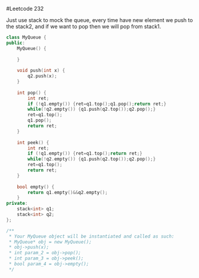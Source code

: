 #Leetcode 232



Just use stack to mock the queue, every time have new element we push to the stack2, and if we want to pop then we will pop from stack1.

```cpp
class MyQueue {
public:
    MyQueue() {
        
    }
    
    void push(int x) {
        q2.push(x);
    }
    
    int pop() {
        int ret;
        if (!q1.empty()) {ret=q1.top();q1.pop();return ret;}
        while(!q2.empty()) {q1.push(q2.top());q2.pop();}
        ret=q1.top();
        q1.pop();
        return ret;
    }
    
    int peek() {
        int ret;
        if (!q1.empty()) {ret=q1.top();return ret;}
        while(!q2.empty()) {q1.push(q2.top());q2.pop();}
        ret=q1.top();
        return ret;
    }
    
    bool empty() {
        return q1.empty()&&q2.empty();
    }
private:
    stack<int> q1;
    stack<int> q2;
};

/**
 * Your MyQueue object will be instantiated and called as such:
 * MyQueue* obj = new MyQueue();
 * obj->push(x);
 * int param_2 = obj->pop();
 * int param_3 = obj->peek();
 * bool param_4 = obj->empty();
 */
```
